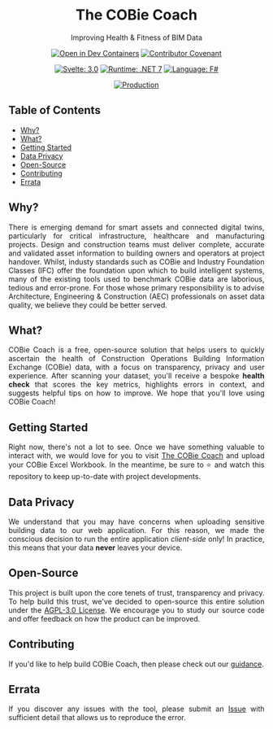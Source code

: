 <div align="center">
  <h1>The COBie Coach</h1>
  <p>Improving Health & Fitness of BIM Data</p>

  [![Open in Dev Containers](https://img.shields.io/static/v1?label=Dev%20Containers&message=Open&color=blue&logo=visualstudiocode)](https://vscode.dev/redirect?url=vscode://ms-vscode-remote.remote-containers/cloneInVolume?url=https://github.com/jamesbayley/COBieCoach)
  [![Contributor Covenant](https://img.shields.io/badge/Contributor%20Covenant-2.0-4baaaa.svg)](code_of_conduct.md)
  
  [![Svelte: 3.0](https://img.shields.io/badge/Svelte-3.0-orange)](https://svelte.dev/)
  [![Runtime: .NET 7](https://img.shields.io/badge/Runtime-.NET_7-blueviolet)](https://dotnet.microsoft.com/en-us/download/dotnet/7.0)
  [![Language: F#](https://img.shields.io/badge/Language-F%23-blueviolet)](https://learn.microsoft.com/en-us/dotnet/fsharp/what-is-fsharp)
  
  [![Production](https://github.com/jamesbayley/COBieCoach/actions/workflows/publish.yml/badge.svg)](https://github.com/jamesbayley/COBieCoach/actions/workflows/publish.yml)
</div>

## Table of Contents

- [Why?](#why)
- [What?](#what)
- [Getting Started](#getting-started)
- [Data Privacy](#data-privacy)
- [Open-Source](#open-source)
- [Contributing](#contributing)
- [Errata](#errata)

## Why?

<p align="justify">
There is emerging demand for smart assets and connected digital twins, particularly for critical infrastructure, healthcare and manufacturing projects. Design and construction teams must deliver complete, accurate and validated asset information to building owners and operators at project handover. Whilst, industy standards such as COBie and Industry Foundation Classes (IFC) offer the foundation upon which to build intelligent systems, many of the existing tools used to benchmark COBie data are laborious, tedious and error-prone. For those whose primary responsibility is to advise Architecture, Engineering & Construction (AEC) professionals on asset data quality, we believe they could be better served.
</p>
  
## What?

<p align="justify">
COBie Coach is a free, open-source solution that helps users to quickly ascertain the health of Construction Operations Building Information Exchange (COBie) data, with a focus on transparency, privacy and user experience. After scanning your dataset, you'll receive a bespoke <strong>health check</strong> that scores the key metrics, highlights errors in context, and suggests helpful tips on how to improve. We hope that you'll love using COBie Coach!
</p>

## Getting Started

<p align="justify">
Right now, there's not a lot to see. Once we have something valuable to interact with, we would love for you to visit <a href="https://www.cobie.coach" target="_blank">The COBie Coach</a> and upload your COBie Excel Workbook. In the meantime, be sure to ⭐ and watch this repository to keep up-to-date with project developments.
</p>

## Data Privacy

<p align="justify">
We understand that you may have concerns when uploading sensitive building data to our web application. For this reason, we made the conscious decision to run the entire application <em>client-side</em> only! In practice, this means that your data <strong>never</strong> leaves your device. 
</p>
  
## Open-Source

<p align="justify">
This project is built upon the core tenets of trust, transparency and privacy. To help build this trust, we've decided to open-source this entire solution under the <a href="./LICENSE" target="_blank">AGPL-3.0 License</a>. We encourage you to study our source code and offer feedback on how the product can be improved.
</p>
  
## Contributing

<p align="justify">
If you'd like to help build COBie Coach, then please check out our <a href="./CONTRIBUTING.md" target="_blank">guidance</a>.
</p>
  
## Errata

<p align="justify">
If you discover any issues with the tool, please submit an <a href="https://github.com/jamesbayley/COBieCoach/issues" target="_blank">Issue</a> with sufficient detail that allows us to reproduce the error.
</p>

